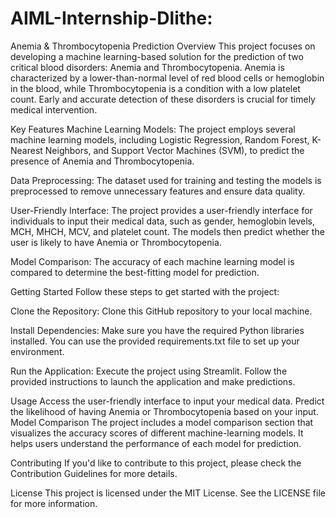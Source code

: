 # AIML-Internship-Dlithe:
Anemia & Thrombocytopenia Prediction
Overview
This project focuses on developing a machine learning-based solution for the prediction of two critical blood disorders: Anemia and Thrombocytopenia. Anemia is characterized by a lower-than-normal level of red blood cells or hemoglobin in the blood, while Thrombocytopenia is a condition with a low platelet count. Early and accurate detection of these disorders is crucial for timely medical intervention.

Key Features
Machine Learning Models: The project employs several machine learning models, including Logistic Regression, Random Forest, K-Nearest Neighbors, and Support Vector Machines (SVM), to predict the presence of Anemia and Thrombocytopenia.

Data Preprocessing: The dataset used for training and testing the models is preprocessed to remove unnecessary features and ensure data quality.

User-Friendly Interface: The project provides a user-friendly interface for individuals to input their medical data, such as gender, hemoglobin levels, MCH, MHCH, MCV, and platelet count. The models then predict whether the user is likely to have Anemia or Thrombocytopenia.

Model Comparison: The accuracy of each machine learning model is compared to determine the best-fitting model for prediction.

Getting Started
Follow these steps to get started with the project:

Clone the Repository: Clone this GitHub repository to your local machine.

Install Dependencies: Make sure you have the required Python libraries installed. You can use the provided requirements.txt file to set up your environment.

Run the Application: Execute the project using Streamlit. Follow the provided instructions to launch the application and make predictions.

Usage
Access the user-friendly interface to input your medical data.
Predict the likelihood of having Anemia or Thrombocytopenia based on your input.
Model Comparison
The project includes a model comparison section that visualizes the accuracy scores of different machine-learning models. It helps users understand the performance of each model for prediction.

Contributing
If you'd like to contribute to this project, please check the Contribution Guidelines for more details.

License
This project is licensed under the MIT License. See the LICENSE file for more information.
